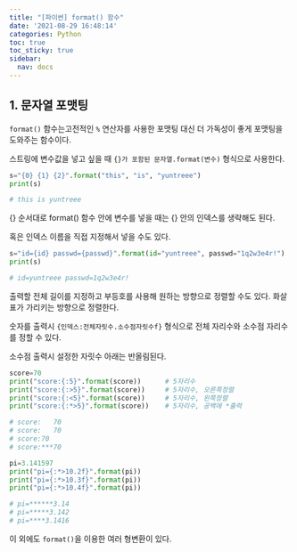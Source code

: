 ```yaml
---
title: "[파이썬] format() 함수"
date: '2021-08-29 16:48:14'
categories: Python
toc: true
toc_sticky: true
sidebar:
  nav: docs
---
```

## 1. 문자열 포맷팅

```format()``` 함수는고전적인 ```%``` 연산자를 사용한 포맷팅 대신 더 가독성이 좋게 포맷팅을 도와주는 함수이다.



스트링에 변수값을 넣고 싶을 때 ```{}가 포함된 문자열.format(변수)``` 형식으로 사용한다.

```python
s="{0} {1} {2}".format("this", "is", "yuntreee")
print(s)

# this is yuntreee
```

{} 순서대로 format() 함수 안에 변수를 넣을 때는 {} 안의 인덱스를 생략해도 된다.

혹은 인덱스 이름을 직접 지정해서 넣을 수도 있다.

```python
s="id={id} passwd={passwd}".format(id="yuntreee", passwd="1q2w3e4r!")
print(s)

# id=yuntreee passwd=1q2w3e4r!
```



출력할 전체 길이를 지정하고 부등호를 사용해 원하는 방향으로 정렬할 수도 있다. 화살표가 가리키는 방향으로 정렬한다.

숫자를 출력시 ```{인덱스:전체자릿수.소수점자릿수f}``` 형식으로 전체 자리수와 소수점 자리수를 정할 수 있다.

소수점 출력시 설정한 자릿수 아래는 반올림된다.

```python
score=70
print("score:{:5}".format(score))      # 5자리수
print("score:{:>5}".format(score))     # 5자리수, 오른쪽정렬
print("score:{:<5}".format(score))     # 5자리수, 왼쪽정렬
print("score:{:*>5}".format(score))    # 5자리수, 공백에 *출력

# score:   70
# score:   70
# score:70
# score:***70

pi=3.141597
print("pi={:*>10.2f}".format(pi))
print("pi={:*>10.3f}".format(pi))
print("pi={:*>10.4f}".format(pi))

# pi=******3.14
# pi=*****3.142
# pi=****3.1416
```



이 외에도 ```format()```을 이용한 여러 형변환이 있다.

[format 옵션]: https://www.w3schools.com/python/ref_string_format.asp

